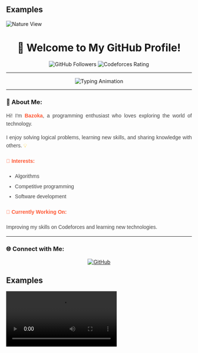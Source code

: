 ## Examples
![Nature View](https://i.imgur.com/bGhClBK.gif)

<h1 align="center">👋 Welcome to My GitHub Profile!</h1>

<p align="center">
  <img src="https://img.shields.io/github/followers/Bazoka?label=Followers&style=social" alt="GitHub Followers">
  <img src="https://img.shields.io/badge/Codeforces-814-orange" alt="Codeforces Rating">
</p>

---

<p align="center">
  <img src="https://readme-typing-svg.herokuapp.com?font=Fira+Code&weight=600&size=20&duration=3000&pause=500&color=FF5733&center=true&width=500&lines=💻+Passionate+about+Programming;🎯+Enjoys+Solving+Complex+Problems;🚀+Always+Learning+Something+New!" alt="Typing Animation">
</p>

---

### 🌟 About Me:
<div style="font-family: 'Arial', sans-serif; font-size: 14px; line-height: 1.6; text-align: justify; color: #444;">
  <p>Hi! I'm <b style="color: #FF5733;">Bazoka</b>, a programming enthusiast who loves exploring the world of technology.</p>
  <p>I enjoy solving logical problems, learning new skills, and sharing knowledge with others. <span style="color: #FFC300;">💡</span></p>
  
  <h4 style="color: #FF5733;">🎯 Interests:</h4>
  <ul>
    <li style="margin-bottom: 5px;">Algorithms</li>
    <li style="margin-bottom: 5px;">Competitive programming</li>
    <li style="margin-bottom: 5px;">Software development</li>
  </ul>
  
  <h4 style="color: #FF5733;">🌱 Currently Working On:</h4>
  <p>Improving my skills on Codeforces and learning new technologies.</p>
</div>

---

### 🌐 Connect with Me:

<p align="center">
  <a href="https://github.com/mo3awya1" target="_blank">
    <img src="https://img.shields.io/badge/GitHub-Connect-black?style=for-the-badge&logo=github" alt="GitHub">
  </a>
</p>

## Examples
![Nature View](https://i.imgur.com/bGhClBK.mp4)
